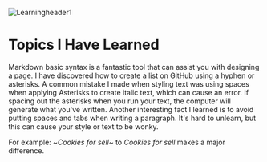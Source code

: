 ![Learningheader1](https://user-images.githubusercontent.com/113928893/191139580-e83df0f8-180e-4bbb-96c9-ce0728980973.jpg)

# Topics I Have Learned

Markdown basic syntax is a fantastic tool that can assist you with designing a page. I have discovered how to create a list on GitHub using a hyphen or asterisks. A common mistake I made when styling text was using spaces when applying Asterisks to create italic text, which can cause an error. If spacing out the asterisks when you run your text, the computer will generate what you've written. Another interesting fact I learned is to avoid putting spaces and tabs when writing a paragraph. It's hard to unlearn, but this can cause your style or text to be wonky. 
  
  For example:
  ~*Cookies for sell*~ to *Cookies for sell* makes a major difference.
  